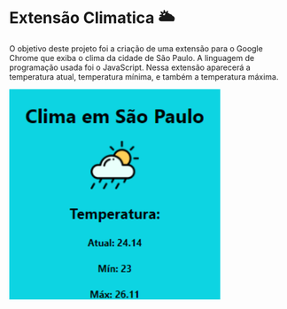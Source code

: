 # Extensão Climatica 🌥

O objetivo deste projeto foi a criação de uma extensão para o Google Chrome que exiba o clima da cidade de São Paulo. A linguagem de programação usada foi o JavaScript. Nessa extensão aparecerá a temperatura atual, temperatura mínima, e também a temperatura máxima. 

<img src="/print.PNG" height="380px"/>


